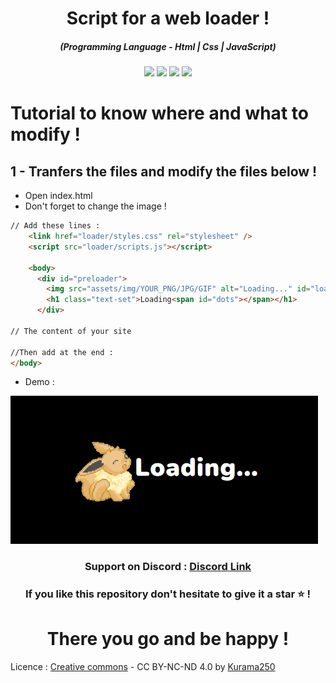 <h1 align="center">Script for a web loader !</h1>
<em><h5 align="center">(Programming Language - Html | Css | JavaScript)</h5></em>

<p align="center">
  <img src="https://img.shields.io/github/stars/Kurama250/Web_loader">
  <img src="https://img.shields.io/github/license/Kurama250/Web_loader">
  <img src="https://img.shields.io/github/repo-size/Kurama250/Web_loader">
  <img src="https://img.shields.io/badge/stability-stable-green">
</p>

# Tutorial to know where and what to modify !

## 1 - Tranfers the files and modify the files below !

- Open index.html
- Don't forget to change the image !

```html
// Add these lines :
    <link href="loader/styles.css" rel="stylesheet" />
    <script src="loader/scripts.js"></script>

    <body>
      <div id="preloader">
        <img src="assets/img/YOUR_PNG/JPG/GIF" alt="Loading..." id="loader" />
        <h1 class="text-set">Loading<span id="dots"></span></h1>
      </div>

// The content of your site

//Then add at the end :
</body>
```

- Demo : 

![alt text](https://github.com/Kurama250/Web_loader/blob/main/loading.png?raw=true)

<h3 align="center"><strong>Support on Discord :</strong> <a href="https://discord.gg/6aebQGdDxB">Discord Link</a></3>
<h3 align="center">If you like this repository don't hesitate to give it a star ⭐ !</h3>
<h1 align="center">There you go and be happy !</h1>

Licence : [Creative commons](https://creativecommons.org/licenses/by-nc-nd/4.0/deed.en) - CC BY-NC-ND 4.0 by [Kurama250](https://github.com/Kurama250) 
